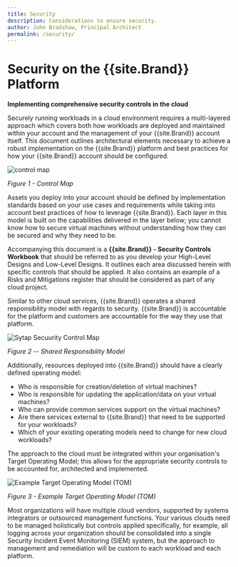 ```yaml
---
title: Security
description: Considerations to ensure security.
author: John Bradshaw, Principal Architect
permalink: /security/
---
```

 
# Security on the {{site.Brand}} Platform

**Implementing comprehensive security controls in the cloud**

Securely running workloads in a cloud environment requires a multi-layered approach which covers both how workloads are deployed and maintained within your account and the management of your {{site.Brand}} account itself. This document outlines architectural elements necessary to achieve a robust implementation on the {{site.Brand}} platform and best practices for how your {{site.Brand}} account should be configured.

![control map](https://skytap.github.io/well-architected-framework/security/media/image2.png)

_Figure 1 - Control Map_

Assets you deploy into your account should be defined by implementation standards based on your use cases and requirements while taking into account best practices of how to leverage {{site.Brand}}. Each layer in this model is built on the capabilities delivered in the layer below; you cannot know how to secure virtual machines without understanding how they can be secured and why they need to be.

Accompanying this document is a **{{site.Brand}} - Security Controls Workbook** that should be referred to as you develop your High-Level Designs and Low-Level Designs. It outlines each area discussed herein with specific controls that should be applied. It also contains an example of a Risks and Mitigations register that should be considered as part of any cloud project.

Similar to other cloud services, {{site.Brand}} operates a shared responsibility model with regards to security. {{site.Brand}} is accountable for the platform and customers are accountable for the way they use that platform.

![Sytap Secuurity Control Map](https://skytap.github.io/well-architected-framework/security/media/image3.png)

_Figure 2 -- Shared Responsibility Model_

Additionally, resources deployed into {{site.Brand}} should have a clearly defined operating model:

* Who is responsible for creation/deletion of virtual machines?
* Who is responsible for updating the application/data on your virtual machines?
* Who can provide common services support on the virtual machines?
* Are there services external to {{site.Brand}} that need to be supported for your workloads?
* Which of your existing operating models need to change for new cloud workloads?

The approach to the cloud must be integrated within your organisation's Target Operating Model; this allows for the appropriate security controls to be accounted for, architected and implemented.

![Example Target Operating Model (TOM)](https://skytap.github.io/well-architected-framework/security/media/image3.png)

<!--(https://www.lucidchart.com/documents/edit/f5794a4f-e45d-4a70-9e12-9f0abf4579bb/0?callback=close&name=docs&callback_type=back&v=1701&s=612)-->

_Figure 3 - Example Target Operating Model (TOM)_

Most organizations will have multiple cloud vendors, supported by systems integrators or outsourced management functions. Your various clouds need to be managed holistically but controls applied specifically, for example, all logging across your organization should be consolidated into a single Security Incident Event Monitoring (SIEM) system, but the approach to management and remediation will be custom to each workload and each platform.
